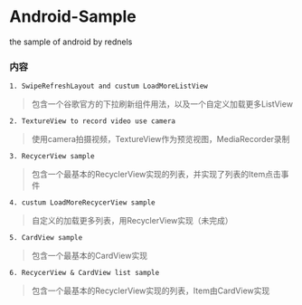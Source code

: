 Android-Sample
==============

the sample of android by rednels

### 内容
    1. SwipeRefreshLayout and custum LoadMoreListView
> 包含一个谷歌官方的下拉刷新组件用法，以及一个自定义加载更多ListView<br/>

    2. TextureView to record video use camera
> 使用camera拍摄视频，TextureView作为预览视图，MediaRecorder录制

    3. RecycerView sample
> 包含一个最基本的RecyclerView实现的列表，并实现了列表的Item点击事件

    4. custum LoadMoreRecycerView sample
> 自定义的加载更多列表，用RecyclerView实现（未完成）

    5. CardView sample
> 包含一个最基本的CardView实现

    6. RecycerView & CardView list sample
> 包含一个最基本的RecyclerView实现的列表，Item由CardView实现
